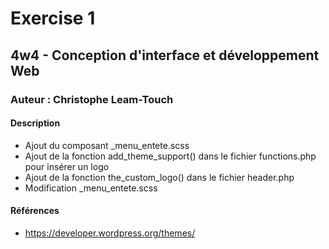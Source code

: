 # Exercise 1
## 4w4 - Conception d'interface et développement Web
### Auteur : Christophe Leam-Touch
#### Description
- Ajout du composant _menu_entete.scss
- Ajout de la fonction add_theme_support() dans le fichier functions.php pour insérer un logo
- Ajout de la fonction the_custom_logo() dans le fichier header.php
- Modification _menu_entete.scss

#### Références
- https://developer.wordpress.org/themes/